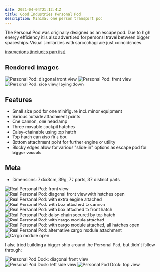 ```yaml
---
date: 2021-04-04T21:12:41Z
title: Good Industries Personal Pod
description: Minimal one-person transport pod
---
```


The Personal Pod was originally designed as an escape pod.
Due to high energy efficiency it is also advertised for personal travel between bigger spaceships.
Visual similarities with sarcophagi are just coincidences.

[Instructions (includes part list)](personal-pod-instructions.pdf)

## Rendered images

![Personal Pod: diagonal front view](personal_pod.png)
![Personal Pod: front view](personal_pod_2.png)
![Personal Pod: side view, laying down](personal_pod_3.png)

## Features

* Small size pod for one minifigure incl. minor equipment
* Various outside attachment points
* One cannon, one headlamp
* Three movable cockpit hatches
* Daisy-chainable using top hatch
* Top hatch can also fit a bot
* Bottom attachment point for further engine or utility
* Blocky edges allow for various "slide-in" options as escape pod for bigger vessels

## Meta

* Dimensions: 7x5x3cm, 39g, 72 parts, 37 distinct parts

![Real Personal Pod: front view](personal-pod_front.jpg)
![Real Personal Pod: diagonal front view with hatches open](personal-pod_hatches_open.jpg)
![Real Personal Pod: with extra engine attached](personal-pod_extra_engine.jpg)
![Real Personal Pod: with box attached to cannon](personal-pod_gear_cannon.jpg)
![Real Personal Pod: with box attached to front hatch](personal-pod_gear_hatch.jpg)
![Real Personal Pod: daisy-chain secured by top hatch](personal-pod_daisy-chain.jpg)
![Real Personal Pod: with cargo module attached](personal-pod_cargo-module.jpg)
![Real Personal Pod: with cargo module attached, all hatches open](personal-pod_cargo_all_hatches_open.jpg)
![Real Personal Pod: alternative cargo module attachment](personal-pod_alternative-cargo.jpg)
![Cargo module open](cargo_open.jpg)

I also tried building a bigger ship around the Personal Pod, but didn't follow through:

![Personal Pod Dock: diagonal front view](pp_dock0.jpg)
![Personal Pod Dock: left side view](pp_dock1.jpg)
![Personal Pod Dock: top view](pp_dock2.jpg)